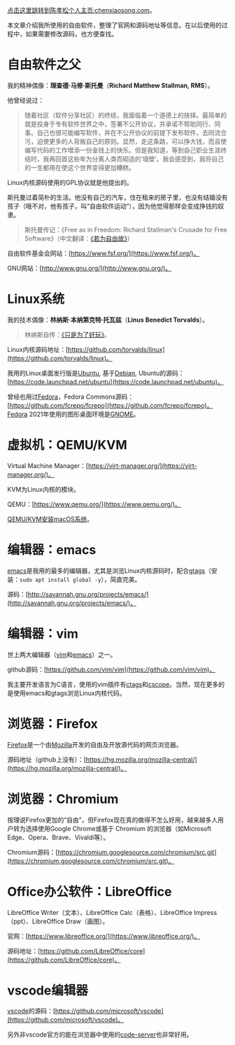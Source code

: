 [点击这里跳转到陈孝松个人主页:chenxiaosong.com](http://chenxiaosong.com/)。

本文章介绍我所使用的自由软件，整理了官网和源码地址等信息。在以后使用的过程中，如果需要修改源码，也方便查找。

# 自由软件之父

我的精神偶像：**理查德·马修·斯托曼**（**Richard Matthew Stallman, RMS**）。

他曾经说过：

> 随着社区（软件分享社区）的终结，我面临着一个道德上的抉择。最简单的就是投身于专有软件世界之中，签署不公开协议，并承诺不帮助同行、同事。自己也很可能编写软件，并在不公开协议的前提下发布软件，去同流合污，迫使更多的人背叛自己的原则。显然，走这条路，可以挣大钱，而且使编写代码的工作增添一份金钱上的快乐。但是我知道，等到自己职业生涯终结时，我再回首这些年为分离人类而砌造的‘墙壁’。我会感受到，我将自己的一生都用在使这个世界变得更加糟糕。

Linux内核源码使用的GPL协议就是他提出的。

斯托曼过着简朴的生活。他没有自己的汽车，住在租来的房子里，也没有结婚没有孩子（哦不对，他有孩子，叫“自由软件运动”），因为他觉得那样会变成挣钱的奴隶。

> 斯托曼传记：《Free as in Freedom: Richard Stallman's Crusade for Free Software》（中文翻译：[《若为自由故》](https://book.douban.com/subject/26314527/)）

自由软件基金会网站：[https://www.fsf.org/](https://www.fsf.org/)。

GNU网站：[http://www.gnu.org/](http://www.gnu.org/)。

# Linux系统

我的技术偶像：**林纳斯·本纳第克特·托瓦兹**（**Linus Benedict Torvalds**）。

> 林纳斯自传：[《只是为了好玩》](https://book.douban.com/subject/25930025/)。

Linux内核源码地址：[https://github.com/torvalds/linux](https://github.com/torvalds/linux)。

我用的Linux桌面发行版是[Ubuntu](https://ubuntu.com/), 基于[Debian](https://www.debian.org/), Ubuntu的源码：[https://code.launchpad.net/ubuntu](https://code.launchpad.net/ubuntu)。

曾经也用过[Fedora](https://fedoraproject.org/)，Fedora Commons源码：[https://github.com/fcrepo/fcrepo](https://github.com/fcrepo/fcrepo)。Fedora 2021年使用的图形桌面环境是[GNOME](https://www.gnome.org/)。

# 虚拟机：QEMU/KVM

Virtual Machine Manager：[https://virt-manager.org/](https://virt-manager.org/)。

KVM为Linux内核的模块。

QEMU：[https://www.qemu.org/](https://www.qemu.org/)。

[QEMU/KVM安装macOS系统](http://chenxiaosong.com/others/qemu-kvm-install-macos.html)。

# 编辑器：emacs

[emacs](http://www.gnu.org/software/emacs/)是我用的最多的编辑器，尤其是浏览Linux内核源码时，配合[gtags](https://www.gnu.org/software/global/)（安装：`sudo apt install global -y`），简直完美。

源码：[http://savannah.gnu.org/projects/emacs/](http://savannah.gnu.org/projects/emacs/)。

# 编辑器：vim

世上两大编辑器（[vim](https://www.vim.org/)和[emacs](http://www.gnu.org/software/emacs/)）之一。

github源码：[https://github.com/vim/vim](https://github.com/vim/vim)。

我主要开发语言为C语言，使用的vim插件有[ctags](http://ctags.sourceforge.net/)和[cscope](http://cscope.sourceforge.net/)。当然，现在更多的是使用emacs和gtags浏览Linux内核代码。

# 浏览器：Firefox

[Firefox](https://www.mozilla.org/en-US/firefox/)是一个由[Mozilla](https://www.mozilla.org/en-US/)开发的自由及开放源代码的网页浏览器。

源码地址（github上没有）：[https://hg.mozilla.org/mozilla-central/](https://hg.mozilla.org/mozilla-central/)。

# 浏览器：Chromium

按理说Firefox更加的“自由”，但Firefox现在真的做得不怎么好用，越来越多人用户转为选择使用Google Chrome或基于 Chromium 的浏览器（如Microsoft Edge、Opera、Brave、Vivaldi等）。

Chromium源码：[https://chromium.googlesource.com/chromium/src.git](https://chromium.googlesource.com/chromium/src.git)。

# Office办公软件：LibreOffice

LibreOffice Writer（文本）、LibreOffice Calc（表格）、LibreOffice Impress（ppt）、LibreOffice Draw（画图）。

官网：[https://www.libreoffice.org/](https://www.libreoffice.org/)。

源码地址：[https://github.com/LibreOffice/core](https://github.com/LibreOffice/core)。

# vscode编辑器

[vscode](https://code.visualstudio.com/)的源码：[https://github.com/microsoft/vscode](https://github.com/microsoft/vscode)。

另外非vscode官方的能在浏览器中使用的[code-server](https://github.com/coder/code-server)也非常好用。
